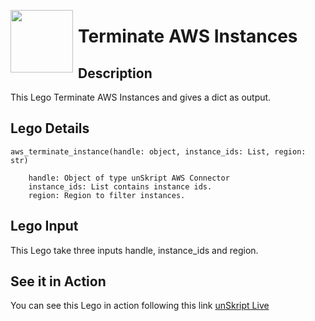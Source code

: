[<img align="left" src="https://unskript.com/assets/favicon.png" width="100" height="100" style="padding-right: 5px">](https://unskript.com/assets/favicon.png) 
<h1>Terminate AWS Instances </h1>

## Description
This Lego Terminate AWS Instances and gives a dict as output.


## Lego Details

    aws_terminate_instance(handle: object, instance_ids: List, region: str)

        handle: Object of type unSkript AWS Connector
        instance_ids: List contains instance ids.
        region: Region to filter instances.

## Lego Input
This Lego take three inputs handle, instance_ids and region.


## See it in Action

You can see this Lego in action following this link [unSkript Live](https://us.app.unskript.io)
